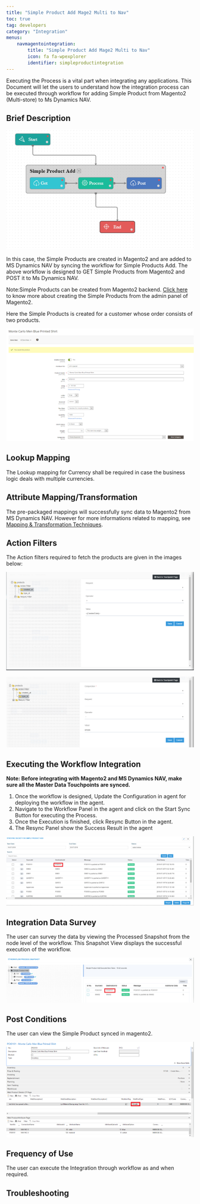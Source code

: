 ```yaml
---
title: "Simple Product Add Mage2 Multi to Nav"
toc: true
tag: developers
category: "Integration"
menus: 
    navmagentointegration:
        title: "Simple Product Add Mage2 Multi to Nav"
        icon: fa fa-wpexplorer
        identifier: simpleproductintegration
---
```


Executing the Process is a vital part when integrating any applications. 
This Document will let the users to understand how the integration process can be executed through workflow for adding
Simple Product from Magento2 (Multi-store) to Ms Dynamics NAV.	


## Brief Description

![simpleprdct_mage2tonavworkflow](/staticfiles/integration/media/simpleprdct_mage2tonavworkflow.png)

In this case, the Simple Products are created in Magento2 and are added to MS Dynamics NAV by syncing the workflow for Simple Products Add. 
The above workflow is designed to GET Simple Products from Magento2 and POST it to Ms Dynamics NAV.

Note:Simple Products can be created from Magento2 backend. [Click here](https://docs.magento.com/m2/ce/user_guide/catalog/product-create-simple.html) to know more about creating the Simple Products from the admin panel of Magento2.

Here the Simple Products is created for a customer whose order consists of two products.

![simpleprdct_add_mage2tonavscreen1](/staticfiles/integration/media/simpleprdct_add_mage2tonavscreen1.png)

## Lookup Mapping

The Lookup mapping for Currency shall be required in case the business logic deals with multiple currencies.

## Attribute Mapping/Transformation

The pre-packaged mappings will successfully sync data to Magento2 from MS Dynamics NAV. However for more informations related to mapping, 
see [Mapping & Transformation Techniques](/transformation/steps-to-cutomize-prebuilt-mapping/).

## Action Filters

The Action filters required to fetch the products are given in the images below:

![simpleprdct_add_mage2tonavscreen2](/staticfiles/integration/media/simpleprdct_add_mage2tonavscreen2.png)

![simpleprdct_add_mage2tonavscreen3](/staticfiles/integration/media/simpleprdct_add_mage2tonavscreen3.png)

## Executing the Workflow Integration

**Note: Before integrating with Magento2 and MS Dynamics NAV, make sure all the Master Data Touchpoints are synced.**

1.	Once the workflow is designed, Update the Configuration in agent for deploying the workflow in the agent.
2.	Navigate to the Workflow Panel in the agent and click on the Start Sync Button for executing the Process.
3.	Once the Execution is finished, click Resync Button in the agent.
4.	The Resync Panel show the Success Result in the agent

![simpleprdct_add_mage2tonavscreen4](/staticfiles/integration/media/simpleprdct_add_mage2tonavscreen4.png)

## Integration Data Survey

The user can survey the data by viewing the Processed Snapshot from the node level of the workflow.
This Snapshot View displays the successful execution of the workflow.

![simpleprdct_add_mage2tonavscreen5](/staticfiles/integration/media/simpleprdct_add_mage2tonavscreen5.png)

## Post Conditions

The user can view the Simple Product synced in magento2.

![simpleprdct_add_mage2tonavscreen6](/staticfiles/integration/media/simpleprdct_add_mage2tonavscreen6.png)

## Frequency of Use
The user can execute the Integration through workflow as and when required.

## Troubleshooting










